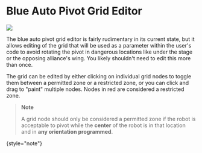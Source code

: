 # Blue Auto Pivot Grid Editor

![](blueautopivotgrid.png)

The blue auto pivot grid editor is fairly rudimentary in its current state, but it allows editing of the grid that will be
used as a parameter within the user's code to avoid rotating the pivot in dangerous locations like under the stage or the opposing alliance's wing. You likely shouldn't need to edit this more than once.

The grid can be edited by either clicking on individual grid nodes to toggle them between a permitted zone or a restricted zone,
or you can click and drag to "paint" multiple nodes. Nodes in red are considered a restricted zone.

> **Note**
>
> A grid node should only be considered a permitted zone if the robot is acceptable to pivot while the **center** of the robot is in that location and in **any orientation programmed**.
>
{style="note"}
